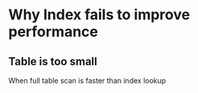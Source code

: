 # Why Index fails to improve performance

## Table is too small

When full table scan is faster than index lookup

## 